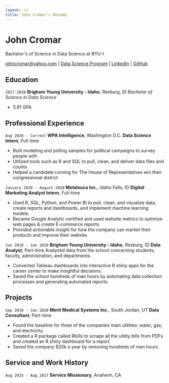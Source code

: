 ```yaml
---
layout: cv
title: John Cromar's Resume
---
```

# John Cromar
Bachelor's of Science in Data Science at BYU-I

<div id="webaddress">
<a href="johncromar@yahoo.com">johncromar@yahoo.com</a>
| <a href="https://byuidatascience.github.io/development.html">Data Science Program</a>
| <a href="https://www.linkedin.com/in/john-cromar-656ba316a/">LinkedIn</a>
| <a href="https://github.com/johncromar/cromarj_resume">GitHub</a>
</div>

<!-- https://www.monique.tech/the-art-of-markdown -->

## Education

`2017-2020`
__Brigham Young University - Idaho__, Rexburg, ID
_Bachelor of Science in Data Science_
- 3.91 GPA


## Professional Experience

`Aug 2020 - Current`
__WPA Intelligence__, Washington D.C.
__Data Science Intern__, Full-time

- Built modeling and polling samples for political campaigns to survey people with
- Utilized tools such as R and SQL to pull, clean, and deliver data files and counts
- Helped a candidate running for The House of Representatives win their congressional district

`January 2020 - August 2020`
__Melaleuca Inc.__, Idaho Falls, ID
__Digital Marketing Analyst Intern__, Full-time

- Used R, SQL, Python, and Power BI to pull, clean, and visualize data, create reports and dashboards, and implement machine learning
models.
- Became Google Analytic certified and used website metrics to optimize web pages & create E-commerce reports.
- Provided actionable insight for how the company can market their
products and improve their website.

`Jun 2019 - Jan 2020`
__Brigham Young University - Idaho__, Rexburg, ID
__Data Analyst__, Part-time
Analyzed data from the school concerning students, faculty, administration, and departments.
- Converted Tableau dashboards into interactive R shiny apps for the
career center to make insightful decisions.
- Saved the school hundreds of man hours by automating data collection
processes and generating automated reports.

## Projects

`Sep 2019 - Jan 2020`
__Merit Medical Systems Inc.__, South Jordan, UT
__Data Consultant__, Part-time
- Found the baseline for three of the companies main utilities: water, gas,
and electricity.
- Created a R package called Rbills to scrape all the utility bills from PDFs
and created an R shiny dashboard for a report.
- Saved the company $20k a year by removing hundreds of man hours


## Service and Work History

`Aug 2015 - Aug 2017`
__Service Missionary__, Anaheim, CA

<!-- ### Footer

Last updated: 12/11/2020 -->


